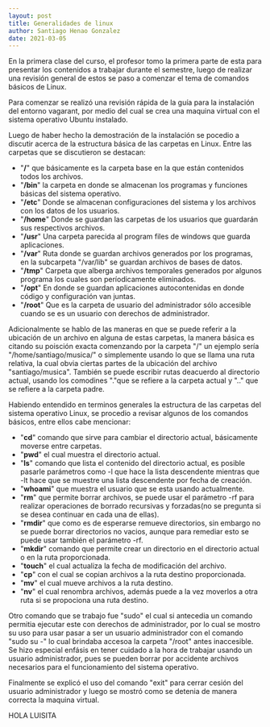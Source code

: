 ```yaml
---
layout: post
title: Generalidades de linux
author: Santiago Henao Gonzalez
date: 2021-03-05
---
```


En la primera clase del curso, el profesor tomo la primera parte de esta para presentar los contenidos a trabajar durante el semestre, luego de realizar una revisión general de estos se paso a comenzar el tema de comandos básicos de Linux.

Para comenzar se realizó una revisión rápida de la guía para la instalación del entorno vagarant, por medio del cual se crea una maquina virtual con el sistema operativo Ubuntu instalado.

Luego de haber hecho la demostración de la instalación se pocedio a discutir acerca de la estructura básica de las carpetas en Linux. Entre las carpetas que se discutieron se destacan:

- "**/**" que básicamente es la carpeta base en la que están contenidos todos los archivos.
- "**/bin**" la carpeta en donde se almacenan los programas y funciones básicas del sistema operativo.
- "**/etc**" Donde se almacenan configuraciones del sistema y los archivos con los datos de los usuarios.
- "**/home**" Donde se guardan las carpetas de los usuarios que guardarán sus respectivos archivos.
- "**/usr**" Una carpeta parecida al program files de windows que guarda aplicaciones.
- "**/var**" Ruta donde se guardan archivos generados por los programas, en la subcarpeta "/var/lib" se guardan archivos de bases de datos.
- "**/tmp**" Carpeta que alberga archivos temporales generados por algunos programa los cuales son períodicamente eliminados.
- "**/opt**" En donde se guardan aplicaciones autocontenidas en donde código y configuración van juntas.
- "**/root**" Que es la carpeta de usuario del administrador sólo accesible cuando se es un usuario con derechos de administrador.

Adicionalmente se hablo de las maneras en que se puede referir a la ubicación de un archivo en alguna de estas carpetas, la manera básica es citando su poisción exacta comenzando por la carpeta "/" un ejemplo sería "/home/santiago/musica/" o simplemente usando lo que se llama una ruta relativa, la cual obvia ciertas partes de la ubicación del archivo "santiago/musica". También se puede escribir rutas deacuerdo al directorio actual, usando los comodines "."que se refiere a la carpeta actual y ".." que se refiere a la carpeta padre.

Habiendo entendido en terminos generales la estructura de las carpetas del sistema operativo Linux,
se procedio a revisar algunos de los comandos básicos, entre ellos cabe mencionar:

- "**cd**" comando que sirve para cambiar el directorio actual, básicamente moverse entre carpetas.
- "**pwd**" el cual muestra el directorio actual.
- "**ls**" comando que lista el contenido del directorio actual, es posible pasarle parámetros como -l que hace la lista descendente mientras que -lt hace que se muestre una lista descendente por fecha de creación.
- "**whoami**" que muestra el usuario que se esta usando actualmente.
- "**rm**" que permite borrar archivos, se puede usar el parámetro -rf para realizar operaciones de borrado recursivas y forzadas(no se pregunta si se desea continuar en cada una de ellas).
- "**rmdir**" que como es de esperarse remueve directorios, sin embargo no se puede borrar directorios no vacios, aunque para remediar esto se puede usar también el parámetro -rf.
- "**mkdir**" comando que permite crear un directorio en el directorio actual o en la ruta proporcionada.
- "**touch**" el cual actualiza la fecha de modificación del archivo.
- "**cp**" con el cual se copian archivos a la ruta destino proporcionada.
- "**mv**" el cual mueve archivos a la ruta destino.
- "**nv**" el cual renombra archivos, además puede a la vez moverlos a otra ruta si se propociona una ruta destino.

Otro comando que se trabajo fue "sudo" el cual si antecedia un comando permitia ejecutar este con derechos de administrador, por lo cual se mostro su uso para usar pasar a ser un usuario administrador con el comando "sudo su -" lo cual brindaba accesoa la carpeta "/root" antes inaccesible. Se hizo especial enfásis en tener cuidado a la hora de trabajar usando un usuario administrador, pues se pueden borrar por accidente archivos necesarios para el funcionamiento del sistema operativo.

Finalmente se explicó el uso del comando "exit" para cerrar cesión del usuario administrador y luego se mostró como se detenia de manera correcta la maquina virtual.


HOLA LUISITA


